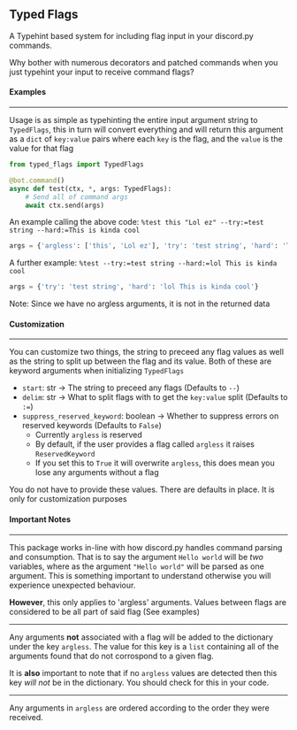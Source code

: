 Typed Flags
---

A Typehint based system for including flag input in your discord.py commands.

Why bother with numerous decorators and patched commands when you just typehint your input to receive command flags?

#### Examples
---

Usage is as simple as typehinting the entire input argument string to `TypedFlags`, this in turn will convert everything and will return this argument as a `dict` of `key:value` pairs where each `key` is the flag, and the `value` is the value for that flag

```python
from typed_flags import TypedFlags

@bot.command()
async def test(ctx, *, args: TypedFlags):
    # Send all of command args
    await ctx.send(args)
```
An example calling the above code:
`%test this "Lol ez" --try:=test string --hard:=This is kinda cool`
```python
args = {'argless': ['this', 'Lol ez'], 'try': 'test string', 'hard': 'This is kinda cool'}
```

A further example: `%test --try:=test string --hard:=lol This is kinda cool`
```python
args = {'try': 'test string', 'hard': 'lol This is kinda cool'}
```
Note: Since we have no argless arguments, it is not in the returned data


#### Customization
---

You can customize two things, the string to preceed any flag values as well as the string to split up between the flag and its value.
Both of these are keyword arguments when initializing `TypedFlags`

- `start`: str -> The string to preceed any flags (Defaults to `--`)
- `delim`: str -> What to split flags with to get the `key:value` split (Defaults to `:=`)
- `suppress_reserved_keyword`: boolean -> Whether to suppress errors on reserved keywords (Defaults to `False`)
    - Currently `argless` is reserved
    - By default, if the user provides a flag called `argless` it raises `ReservedKeyword` 
    - If you set this to `True` it will overwrite `argless`, this does mean you lose any arguments without a flag

You do not have to provide these values. There are defaults in place. It is only for customization purposes

#### Important Notes
---

This package works in-line with how discord.py handles command parsing and consumption. That is to say the argument `Hello world` will be *two* variables, where as the argument `"Hello world"` will be parsed as one argument. This is something important to understand otherwise you will experience unexpected behaviour.


**However**, this only applies to 'argless' arguments. Values between flags are considered to be all part of said flag (See examples)

---

Any arguments **not** associated with a flag will be added to the dictionary under the key `argless`. The value for this key is a `list` containing all of the arguments found that do not corrospond to a given flag. 

It is **also** important to note that if no `argless` values are detected then this key *will not* be in the dictionary. You should check for this in your code.

---

Any arguments in `argless` are ordered according to the order they were received. 